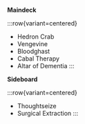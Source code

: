 **Maindeck**

:::row{variant=centered}
- Hedron Crab
- Vengevine
- Bloodghast
- Cabal Therapy
- Altar of Dementia
:::

**Sideboard**

:::row{variant=centered}
- Thoughtseize
- Surgical Extraction
:::
